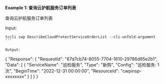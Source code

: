 **Example 1: 查询云护航服务订单列表**

查询云护航服务订单列表

Input: 

```
tccli cwp DescribeCloudProtectServiceOrderList --cli-unfold-argument ```

Output: 
```
{
    "Response": {
        "RequestId": "67d7cb74-8055-7704-1610-29786d95e2b1",
        "Data": [
            {
                "ServiceName": "巡检服务",
                "Type": "新购",
                "Config": "巡检服务: 1次",
                "BeginTime": "2022-12-31 00:00:00",
                "ResourceId": "cwpinsp-xxxxxxxx"
            }
        ]
    }
}
```

